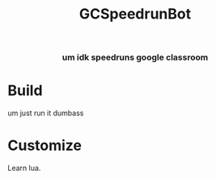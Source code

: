 <h1 align="center">GCSpeedrunBot</h1><br>
<h3 align="center"> um idk speedruns google classroom </h3>


# Build

um just run it dumbass

# Customize
Learn lua.
